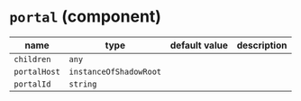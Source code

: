 # `portal` (component)

| name         | type                   | default value | description |
| ------------ | ---------------------- | ------------- | ----------- |
| `children`   | `any`                  |               |             |
| `portalHost` | `instanceOfShadowRoot` |               |             |
| `portalId`   | `string`               |               |             |

